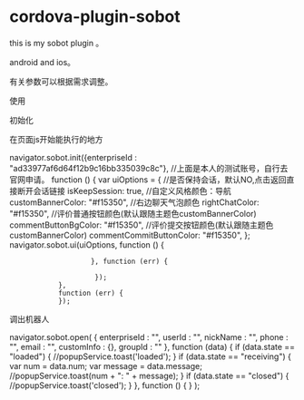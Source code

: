 # cordova-plugin-sobot
this is my sobot plugin 。

android and ios。

有关参数可以根据需求调整。

使用

 初始化

 在页面js开始能执行的地方

  navigator.sobot.init({enterpriseId : "ad33977af6d64f12b9c16bb335039c8c"},
                //上面是本人的测试账号，自行去官网申请。
                function () {
                    var uiOptions = {
                        //是否保持会话，默认NO,点击返回直接断开会话链接
                        isKeepSession: true,
                        //自定义风格颜色：导航
                        customBannerColor: "#f15350",
                        //右边聊天气泡颜色
                        rightChatColor: "#f15350",
                        //评价普通按钮颜色(默认跟随主题色customBannerColor)
                        commentButtonBgColor: "#f15350",
                        //评价提交按钮颜色(默认跟随主题色customBannerColor)
                        commentCommitButtonColor: "#f15350",
                    };
                    navigator.sobot.ui(uiOptions,
                        function () {
                            
                        }, function (err) {
                            
                         });
                },
                function (err) {
                });

调出机器人

navigator.sobot.open(    {
                    enterpriseId : "",
                    userId : "",
                    nickName : "",
                    phone : "",
                    email : "",
                    customInfo : {},
                    groupId : ""
                },
                    function (data) {
                        if (data.state == "loaded") {
                            //popupService.toast('loaded');
                        }
                        if (data.state == "receiving") {
                            var num = data.num;
                            var message = data.message;
                            //popupService.toast(num + ": " + message);
                        }
                        if (data.state == "closed") {
                            //popupService.toast('closed');
                        }
                    }, function () {
                    }
                );



